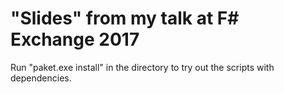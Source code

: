 # "Slides" from my talk at F# Exchange 2017

Run "paket.exe install" in the directory to try out the scripts with dependencies.

